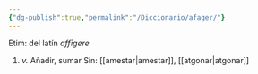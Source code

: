```yaml
---
{"dg-publish":true,"permalink":"/Diccionario/afager/"}
---
```


Etim: del latín *affīgere*
1. *v.* Añadir, sumar
    Sin: [[amestar\|amestar]], [[atgonar\|atgonar]]